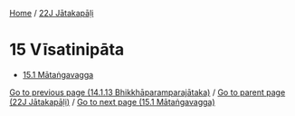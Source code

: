 
[Home](/) / [22J Jātakapāḷi](/tipitaka/22J.md)

# 15 Vīsatinipāta

* [15.1 Mātaṅgavagga](/tipitaka/22J/15/15.1.md)

[Go to previous page (14.1.13 Bhikkhāparamparajātaka)](/tipitaka/22J/14/14.1/14.1.13.md) / [Go to parent page (22J Jātakapāḷi)](/tipitaka/22J/0.md) / [Go to next page (15.1 Mātaṅgavagga)](/tipitaka/22J/15/15.1.md)


